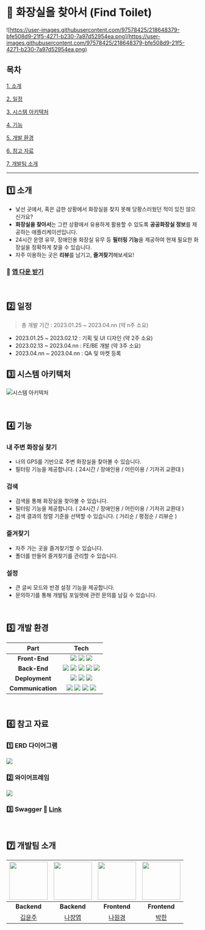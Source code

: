 # 🔎 화장실을 찾아서 (Find Toilet) 

![https://user-images.githubusercontent.com/97578425/218648379-bfe508d9-21f5-4271-b230-7a97d52954ea.png](https://user-images.githubusercontent.com/97578425/218648379-bfe508d9-21f5-4271-b230-7a97d52954ea.png)

## 목차
[1. 소개](#1️⃣-소개)

[2. 일정](#2️⃣-일정)

[3. 시스템 아키텍처](#3️⃣-시스템-아키텍처)

[4. 기능](#4️⃣-기능)

[5. 개발 환경](#5️⃣-개발-환경)

[6. 참고 자료](#6️⃣-참고-자료)

[7. 개발팀 소개](#7️⃣-개발팀-소개)

---

## 1️⃣ 소개
- 낯선 곳에서, 혹은 급한 상황에서 화장실을 찾지 못해 당황스러웠던 적이 있진 않으신가요?
- **화장실을 찾아서**는 그런 상황에서 유용하게 활용할 수 있도록 **공공화장실 정보**를 제공하는 애플리케이션입니다.
- 24시간 운영 유무, 장애인용 화장실 유무 등 **필터링 기능**을 제공하여 현재 필요한 화장실을 정확하게 찾을 수 있습니다.
- 자주 이용하는 곳은 **리뷰**를 남기고, **즐겨찾기**해보세요!

### 🔗 [앱 다운 받기]()

<br>

## 2️⃣ 일정

> 총 개발 기간 : 2023.01.25 ~ 2023.04.nn (약 n주 소요)<br />
- 2023.01.25 ~ 2023.02.12 : 기획 및 UI 디자인 (약 2주 소요)
- 2023.02.13 ~ 2023.04.nn : FE/BE 개발 (약 3주 소요)
- 2023.04.nn ~ 2023.04.nn : QA 및 마켓 등록

## 3️⃣ 시스템 아키텍처
![시스템 아키텍처](./assets/system_architecture.jpeg)

<br>

## 4️⃣ 기능
### 내 주변 화장실 찾기
- 나의 GPS를 기반으로 주변 화장실을 찾아볼 수 있습니다.
- 필터링 기능을 제공합니다. ( 24시간 / 장애인용 / 어린이용 / 기저귀 교환대 )

### 검색
- 검색을 통해 화장실을 찾아볼 수 있습니다.
- 필터링 기능을 제공합니다. ( 24시간 / 장애인용 / 어린이용 / 기저귀 교환대 )
- 검색 결과의 정렬 기준을 선택할 수 있습니다. ( 거리순 / 평점순 / 리뷰순 )

### 즐겨찾기
- 자주 가는 곳을 즐겨찾기할 수 있습니다.
- 폴더를 만들어 즐겨찾기를 관리할 수 있습니다.

### 설정
- 큰 글씨 모드와 반경 설정 기능을 제공합니다.
- 문의하기를 통해 개발팀 포일렛에 관련 문의를 남길 수 있습니다.

<br>

## 5️⃣ 개발 환경
| Part | Tech |
| :--: | :--: |
| **Front-End** | <img src="https://img.shields.io/badge/Flutter-02569B?style=for-the-badge&logo=flutter&logoColor=white"> <img src="https://img.shields.io/badge/Dart-0175C2?style=for-the-badge&logo=dart&logoColor=white"> <img src="https://img.shields.io/badge/Dart-02569B?style=for-the-badge&logo=flutter&logoColor=white">|
| **Back-End** | <img src="https://img.shields.io/badge/spring_boot-6DB33F?style=for-the-badge&logo=springboot&logoColor=white"> <img src="https://img.shields.io/badge/spring_Data_JPA-6DB33F?style=for-the-badge&logo=spring&logoColor=white"> <img src="https://img.shields.io/badge/spring_Security-6DB33F?style=for-the-badge&logo=springsecurity&logoColor=white"> <img src="https://img.shields.io/badge/JWT-000000?style=for-the-badge&logo=jsonwebtokens&logoColor=white"> <img src="https://img.shields.io/badge/MySQL-4479A1?style=for-the-badge&logo=mysql&logoColor=white">|
| **Deployment** | <img src="https://img.shields.io/badge/amazon_ec2-FF9900?style=for-the-badge&logo=amazonec2&logoColor=white"> <img src="https://img.shields.io/badge/Docker-2496ED?style=for-the-badge&logo=docker&logoColor=white"> <img src="https://img.shields.io/badge/Jenkins-D24939?style=for-the-badge&logo=jenkins&logoColor=white">|
|**Communication**|<img src="https://img.shields.io/badge/Notion-000000?style=for-the-badge&logo=notion&logoColor=white"> <img src="https://img.shields.io/badge/Figma-F24E1E?style=for-the-badge&logo=figma&logoColor=white"> <img src="https://img.shields.io/badge/Slack-4A154B?style=for-the-badge&logo=Slack&logoColor=white"> <img src="https://img.shields.io/badge/Discord-5865F2?style=for-the-badge&logo=Discord&logoColor=white"> |

<br>

## 6️⃣ 참고 자료
### 1️⃣ ERD 다이어그램
![](./assets/erd.jpeg)
### 2️⃣ 와이어프레임
![](./assets/figma.png)
### 3️⃣ Swagger 🔗 [Link](http://43.201.124.70:8080/swagger-ui/)

<br>

## 7️⃣ 개발팀 소개
|<img src="https://avatars.githubusercontent.com/u/97578425?v=4" width="100" height="100"/>|<img src="https://avatars.githubusercontent.com/u/61959111?v=4" width="100" height="100"/>|<img src="https://avatars.githubusercontent.com/u/97578485?v=4" width="100" height="100"/>|<img src="https://avatars.githubusercontent.com/u/97578460?v=4" width="100" height="100"/>|
|:---:|:---:|:---:|:---:|
|**Backend**|**Backend**|**Frontend**|**Frontend**|
|[김윤주](https://github.com/gimewn)|[나장엽](https://github.com/kaydenna92)|[나원경](https://github.com/hitriee)|[박한](https://github.com/Hanpark04)|

